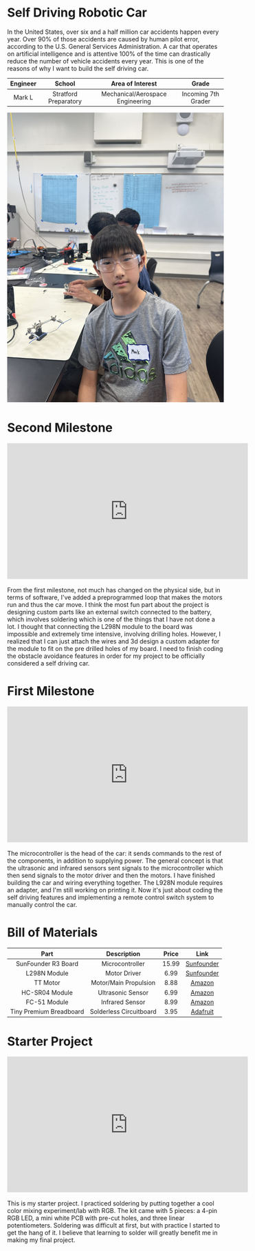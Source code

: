 # Self Driving Robotic Car
In the United States, over six and a half million car accidents happen every year. Over 90% of those accidents are caused by human pilot
error, according to the U.S. General Services Administration. A car that operates on artificial intelligence and is attentive 100% of the
time can drastically reduce the number of vehicle accidents every year. This is one of the reasons of why I want to build the self driving 
car. 

| **Engineer** | **School** | **Area of Interest** | **Grade** |
|:--:|:--:|:--:|:--:|
| Mark L | Stratford Preparatory | Mechanical/Aerospace Engineering | Incoming 7th Grader

![Headstone Image](Mark_L.JPG)

<!---

# Final Milestone

**This video is not mine, just a placeholder for until i film mine**

<iframe width="560" height="315" src="https://www.youtube.com/embed/F7M7imOVGug" title="YouTube video player" frameborder="0" allow="accelerometer; autoplay; clipboard-write; encrypted-media; gyroscope; picture-in-picture; web-share" allowfullscreen></iframe>

For your final milestone, explain the outcome of your project. Key details to include are:
- What you've accomplished since your previous milestone
- What your biggest challenges and triumphs were at BSE
- A summary of key topics you learned about
- What you hope to learn in the future after everything you've learned at BSE

-->

# Second Milestone

<iframe width="560" height="315" src="https://www.youtube.com/embed/LvG_XtgDk1o?si=GcD0zFd1mAOB8xgC" title="YouTube video player" frameborder="0" allow="accelerometer; autoplay; clipboard-write; encrypted-media; gyroscope; picture-in-picture; web-share" referrerpolicy="strict-origin-when-cross-origin" allowfullscreen></iframe>

From the first milestone, not much has changed on the physical side, but in terms of software, I've added a preprogrammed loop that makes 
the motors run and thus the car move. I think the most fun part about the project is designing custom parts like an external switch 
connected to the battery, which involves soldering which is one of the things that I have not done a lot. I thought that connecting the 
L298N module to the board was impossible and extremely time intensive, involving drilling holes. However, I realized that I can just attach 
the wires and 3d design a custom adapter for the module to fit on the pre drilled holes of my board. I need to finish coding the obstacle 
avoidance features in order for my project to be officially considered a self driving car.

# First Milestone

<iframe width="560" height="315" src="https://www.youtube.com/embed/KbAKzpfG8K0?si=2EWMpHW01JAYsbqv" title="YouTube video player" frameborder="0" allow="accelerometer; autoplay; clipboard-write; encrypted-media; gyroscope; picture-in-picture; web-share" referrerpolicy="strict-origin-when-cross-origin" allowfullscreen></iframe>

The microcontroller is the head of the car: it sends commands to the rest of the components, in addition to supplying power. The general 
concept is that the ultrasonic and infrared sensors sent signals to the microcontroller which then send signals to the motor driver and 
then the motors. I have finished building the car and wiring everything together. The L928N module requires an adapter, and I'm still 
working on printing it. Now it's just about coding the self driving features and implementing a remote control switch system to manually control the car.

<!---

# Schematics 


# Code
Here's where you'll put your code. The syntax below places it into a block of code. Follow the guide [here]([url](https://www.markdownguide.org/extended-syntax/)) to learn how to customize it to your project needs. 

```c++
const int in1 = 5;
const int in2 = 6;
const int in3 = 9;
const int in4 = 10;

const int rightIR = 7;
const int leftIR = 8;

void setup() {
  Serial.begin(9600);

  //motor
  pinMode(in1, OUTPUT);
  pinMode(in2, OUTPUT);
  pinMode(in3, OUTPUT);
  pinMode(in4, OUTPUT);

  //IR obstacle
  pinMode(leftIR, INPUT);
  pinMode(rightIR, INPUT);

}

void loop() {

  int left = digitalRead(leftIR);  // 0: Obstructed   1: Empty
  int right = digitalRead(rightIR);
  int speed = 150;

  if (!left && right) {
    backLeft(speed);
  } else if (left && !right) {
    backRight(speed);
  } else if (!left && !right) {
    moveBackward(speed);
  } else {
    moveForward(speed);
  }
}

void moveForward(int speed) {
  analogWrite(in1, 0);
  analogWrite(in2, speed);
  analogWrite(in3, speed);
  analogWrite(in4, 0);
}

void moveBackward(int speed) {
  analogWrite(in1, speed);
  analogWrite(in2, 0);
  analogWrite(in3, 0);
  analogWrite(in4, speed);
}

void backLeft(int speed) {
  analogWrite(in1, speed);
  analogWrite(in2, 0);
  analogWrite(in3, 0);
  analogWrite(in4, 0);
}

void backRight(int speed) {
  analogWrite(in1, 0);
  analogWrite(in2, 0);
  analogWrite(in3, 0);
  analogWrite(in4, speed);
}

```
-->

# Bill of Materials

| **Part** | **Description** | **Price** | **Link** |
|:--:|:--:|:--:|:--:|
| SunFounder R3 Board | Microcontroller | 15.99 | <a href="https://www.sunfounder.com/products/arduino-unor3-control-board"> Sunfounder </a> |
| L298N Module | Motor Driver | 6.99 | <a href="https://www.sunfounder.com/products/l298n-motor-driver-board"> Sunfounder </a> |
| TT Motor | Motor/Main Propulsion | 8.88 | <a href="https://www.amazon.com/Wishiot-2pcs-DC3-6V-Motor-Reduction/dp/B07VBXXT9M/ref=sr_1_6?crid=9EWJOGQ6ME61&dib=eyJ2IjoiMSJ9.yoxb_qM_lXKGkbdWCflA79t88uxHUir1dSeKNdbO5S2zAusmSWVBNZAq_UB3WvBlwFu3_Snl1zz0H43mtqkquAsQMBEYHANJfDmr1__H0xLgEjSFuI5Uqxw_REBxbFS4ksy8gQP5d-IpQj3Ar2oXSDmOd7UGGBuGNnc3NBND6R6n9ccBzYKWzqOxqtZaJIZRhdc-_k1EhnpD51P5FNeY7Ffxfi6K3uR0c3WprGpiedfzBv9dRrhFO1Ccq2kuyvJVQ-AfdJUMRcsrxlZDOuA2Pk6jiMoBse_hdDaaDbplf_A.C2V4VeYSqoytwuzl5VbcriSn6KMISLZcmYwi4U5A22g&dib_tag=se&keywords=tt+motor&qid=1718743027&s=industrial&sprefix=tt+motor%2Cindustrial%2C133&sr=1-6"> Amazon </a> |
| HC-SR04 Module | Ultrasonic Sensor | 6.99 | <a href="https://www.amazon.com/WWZMDiB-HC-SR04-Ultrasonic-Distance-Measuring/dp/B0B1MJJLJP/ref=sr_1_3?crid=RRD1BCLW5MA2&dib=eyJ2IjoiMSJ9.e5Yfpkja9gNArv99GdcfIbPkHEwnA5_v-S2dX3lHPU1h-CE0FMngmPIN-RWz6_85D7uy5lUjfES3fg8KH2LiWyd5kh_eYecUzivuSBQgQ-7V5q75bfTPT1c-Dw9xsK92pB3EvvorlFjzTcLxt8t1LBe64BRysrk8liNih8EQ-6P1PoQiFy3AevOLQyCa-a_bTAyFF3-a0RvuelPeJLR0WkLGTGlJXGuw4VWhcJvB1eVelgDc1Xq--b0qQDFmUbUmmA2B4V3DlQ8IWgl-SM02pAbIlgLx1abBgCv4Nho5a1c.BtzBEEH9LEJkV-BPYB2_uFIboXIgEIp9MKHCdeLmm8E&dib_tag=se&keywords=hc%2Bsr04%2Bultrasonic%2Bsensor&qid=1718743144&s=electronics&sprefix=hc%2Bsr04%2Celectronics%2C131&sr=1-3&th=1"> Amazon </a> |
| FC-51 Module | Infrared Sensor | 8.99 | <a href="https://www.amazon.com/ALMOCN-Infrared-Obstacle-Avoidance-Raspberry/dp/B08ZMJGKQP/ref=sr_1_15?crid=19UUMAOAS76Q9&dib=eyJ2IjoiMSJ9.2SYg7ZngTzI3kV3jYMQbeoQveQACXH5_b3CRBBWVW1x_kNlywPaRAJ_PTJ6oPY2q-DUClHKUjYl6ZpcNQLPXEKu867TGuBM0wNwJ3hiQMBa25ESKUnvE2mN77JhgGFXtJJzab5h8_Uu2Ly5v73qwNxMMvYpWrswW5SB9RQ5yVeXsrLhkWGZQ2UqwlkJsArE-9SnV1ssFYPy6ANCptEGdsdfURJar9Cv2Q2vEM5dMz4mGQ8BW1VuPVhlDeWv0S6Qh4zUST9i3erZpyejEIokC-3zITgLdMf9rlqtnrsB03kM.UxvVeUpxsl3QbaVVhUdt1KDcI2JOQuOjC_FE0qOPK2g&dib_tag=se&keywords=obstacle+avoidance+module&qid=1718743405&s=electronics&sprefix=obstacle+avoidance+moudle%2Celectronics%2C122&sr=1-15"> Amazon </a> |
| Tiny Premium Breadboard | Solderless Circuitboard | 3.95 | <a href="https://www.adafruit.com/product/65"> Adafruit </a> |

<!---

# Other Resources/Examples
One of the best parts about Github is that you can view how other people set up their own work. Here are some past BSE portfolios that are awesome examples. You can view how they set up their portfolio, and you can view their index.md files to understand how they implemented different portfolio components.
- [Example 1](https://trashytuber.github.io/YimingJiaBlueStamp/)
- [Example 2](https://sviatil0.github.io/Sviatoslav_BSE/)
- [Example 3](https://arneshkumar.github.io/arneshbluestamp/)

-->

# Starter Project

<iframe width="560" height="315" src="https://www.youtube.com/embed/qB56Gisgcb0?si=aOHxcnctfWgcvuFH" title="YouTube video player" frameborder="0" allow="accelerometer; autoplay; clipboard-write; encrypted-media; gyroscope; picture-in-picture; web-share" referrerpolicy="strict-origin-when-cross-origin" allowfullscreen></iframe>

This is my starter project. I practiced soldering by putting together a cool color mixing experiment/lab with RGB. The kit came with 5
pieces: a 4-pin RGB LED, a mini white PCB with pre-cut holes, and three linear potentiometers. Soldering was difficult at first, but with
practice I started to get the hang of it. I believe that learning to solder will greatly benefit me in making my final project.
